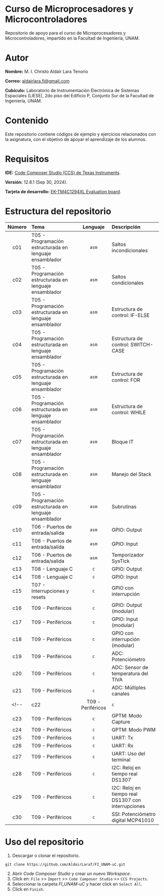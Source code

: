 # Curso de Microprocesadores y Microcontroladores
Repositorio de apoyo para el curso de Microprocesadores y Microcontroladores, impartido en la Facultad de Ingeniería, UNAM.

# Autor
**Nombre:** M. I. Christo Aldair Lara Tenorio

**Correo:** aldairlara.fi@gmail.com

**Cubículo:** Laboratorio de Instrumentación Electrónica de Sistemas Espaciales (LIESE), 2do piso del Edificio P, Conjunto Sur de la Facultad de Ingeniería, UNAM.

# Contenido
Este repositorio contiene códigos de ejemplo y ejercicios relacionados con la asignatura, con el objetivo de apoyar el aprendizaje de los alumnos.

# Requisitos
**IDE:** [Code Composer Studio (CCS) de Texas Instruments](https://www.ti.com/tool/download/CCSTUDIO/12.8.1).

**Versión:** 12.8.1 (Sep 30, 2024).

**Tarjeta de desarrollo:** [EK-TM4C1294XL Evaluation board](https://www.ti.com/tool/EK-TM4C1294XL).

# Estructura del repositorio
| Número | Tema                                                    | Lenguaje | Descripción                                          |
|:------:|:--------------------------------------------------------|:--------:|:-----------------------------------------------------|
| c01    | T05 - Programación estructurada en lenguaje ensamblador | `asm`    | Saltos incondicionales                               |
| c02    | T05 - Programación estructurada en lenguaje ensamblador | `asm`    | Saltos condicionales                                 |
| c03    | T05 - Programación estructurada en lenguaje ensamblador | `asm`    | Estructura de control: IF-ELSE                       |
| c04    | T05 - Programación estructurada en lenguaje ensamblador | `asm`    | Estructura de control: SWITCH-CASE                   |
| c05    | T05 - Programación estructurada en lenguaje ensamblador | `asm`    | Estructura de control: FOR                           |
| c06    | T05 - Programación estructurada en lenguaje ensamblador | `asm`    | Estructura de control: WHILE                         |
| c07    | T05 - Programación estructurada en lenguaje ensamblador | `asm`    | Bloque IT                                            |
| c08    | T05 - Programación estructurada en lenguaje ensamblador | `asm`    | Manejo del Stack                                     |
| c09    | T05 - Programación estructurada en lenguaje ensamblador | `asm`    | Subrutinas                                           |
| c10    | T06 - Puertos de entrada/salida                         | `asm`    | GPIO: Output                                         |
| c11    | T06 - Puertos de entrada/salida                         | `asm`    | GPIO: Input                                          |
| c12    | T06 - Puertos de entrada/salida                         | `asm`    | Temporizador SysTick                                 |
| c13    | T08 - Lenguaje C                                        | `c`      | GPIO: Output                                         |
| c14    | T08 - Lenguaje C                                        | `c`      | GPIO: Input                                          |
| c15    | T07 - Interrupciones y resets                           | `c`      | GPIO con interrupción                                |
| c16    | T09 - Periféricos                                       | `c`      | GPIO: Output (modular)                               |
| c17    | T09 - Periféricos                                       | `c`      | GPIO: Input (modular)                                |
| c18    | T09 - Periféricos                                       | `c`      | GPIO con interrupción (modular)                      |
| c19    | T09 - Periféricos                                       | `c`      | ADC: Potenciómetro                                   |
| c20    | T09 - Periféricos                                       | `c`      | ADC: Sensor de temperatura del TIVA                  |
| c21    | T09 - Periféricos                                       | `c`      | ADC: Múltiples canales                               |
<!-- | c22    | T09 - Periféricos                                       | `c`      | GPTM: Modos One-Shot y Periódico                     |
| c23    | T09 - Periféricos                                       | `c`      | GPTM: Modo Capture                                   |
| c24    | T09 - Periféricos                                       | `c`      | GPTM: Modo PWM                                       |
| c25    | T09 - Periféricos                                       | `c`      | UART: Tx                                             |
| c26    | T09 - Periféricos                                       | `c`      | UART: Rx                                             |
| c27    | T09 - Periféricos                                       | `c`      | UART: Uso del terminal                               |
| c28    | T09 - Periféricos                                       | `c`      | I2C: Reloj en tiempo real DS1307                     |
| c29    | T09 - Periféricos                                       | `c`      | I2C: Reloj en tiempo real DS1307 con interrupciones  |
| c30    | T09 - Periféricos                                       | `c`      | SSI: Potenciómetro digital MCP41010                  | -->

# Uso del repositorio
1. Descargar o clonar el repositorio.
```
git clone https://github.com/AldairLaraT/FI_UNAM-uC.git
```
2. Abrir *Code Composer Studio* y crear un nuevo *Workspace*.
3. Click en: `File` >> `Import` >> `Code Composer Studio` >> `CCS Projects`.
4. Seleccionar la carpeta *FI_UNAM-uC* y hacer click en `Select All`.
5. Click en `Finish`.